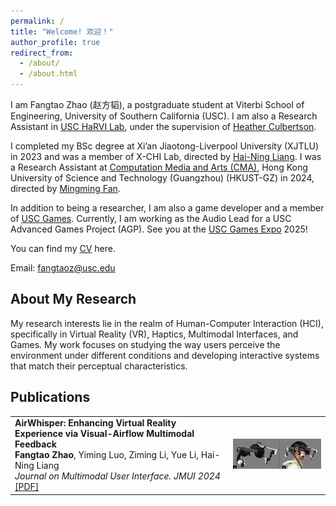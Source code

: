 ```yaml
---
permalink: /
title: "Welcome! 欢迎！"
author_profile: true
redirect_from: 
  - /about/
  - /about.html
---
```


I am Fangtao Zhao (赵方韬), a postgraduate student at Viterbi School of Engineering, University of Southern California (USC). I am also a Research Assistant in [USC HaRVI Lab](https://sites.usc.edu/culbertson/), under the supervision of [Heather Culbertson](https://viterbi.usc.edu/directory/faculty/Culbertson/Heather). 

I completed my BSc degree at Xi’an Jiaotong-Liverpool University (XJTLU) in 2023 and was a member of X-CHI Lab, directed by [Hai-Ning Liang](https://scholar.google.com/citations?user=UJPH5ioAAAAJ&hl=en). I was a Research Assistant at [Computation Media and Arts (CMA)](https://cma.hkust-gz.edu.cn/), Hong Kong University of Science and Technology (Guangzhou) (HKUST-GZ) in 2024, directed by [Mingming Fan](https://www.mingmingfan.com/).

In addition to being a researcher, I am also a game developer and a member of [USC Games](https://games.usc.edu). Currently, I am working as the Audio Lead for a USC Advanced Games Project (AGP). See you at the [USC Games Expo](https://www.uscgamesexpo.com) 2025!

You can find my [CV](../files/Fangtao_ZHAO_CV_2024.9.19.pdf) here.

Email: fangtaoz@usc.edu

About My Research
-
My research interests lie in the realm of Human-Computer Interaction (HCI), specifically in Virtual Reality (VR), Haptics, Multimodal Interfaces, and Games. My work focuses on studying the way users perceive the environment under different conditions and developing interactive systems that match their perceptual characteristics. 

Publications
-
<table style="border-collapse: collapse; border: none; font-size: inherit;">
  <tr>
    <td>
      <strong>AirWhisper: Enhancing Virtual Reality Experience via Visual-Airflow Multimodal Feedback</strong><br>
      <strong>Fangtao Zhao</strong>, Yiming Luo, Ziming Li, Yue Li, Hai-Ning Liang<br>
      <em>Journal on Multimodal User Interface. JMUI 2024</em><br>
      <a href="../files/AirWhisper.pdf">[PDF]</a>
    </td>
    <td>
      <img src="../images/AirWhisper-Teaser.png" alt="AirWhisper Image" width="300px">
    </td>
  </tr>
</table>

<!--
**AirWhisper: Enhancing Virtual Reality Experience via Visual-Airflow Multimodal Feedback**  
**Fangtao Zhao**, Yiming Luo, Ziming Li, Yue Li, Hai-Ning Liang  
*Journal on Multimodal User Interface. JMUI 2024*
[[PDF](../files/AirWhisper.pdf)]
-->
